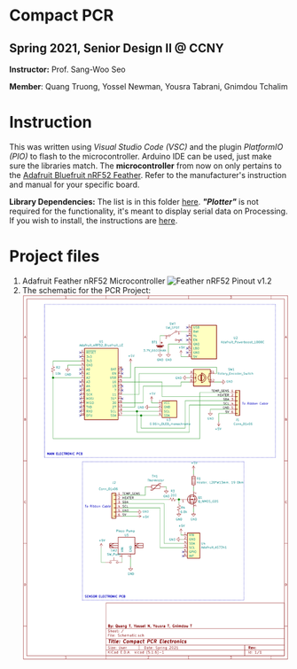 # Compact PCR
## Spring 2021, Senior Design II @ CCNY
**Instructor:** Prof. Sang-Woo Seo

**Member**: Quang Truong, Yossel Newman, Yousra Tabrani, Gnimdou Tchalim

# Instruction
This was written using *Visual Studio Code (VSC)* and the plugin *PlatformIO (PIO)* to flash to the microcontroller. Arduino IDE can be used, just make sure the libraries match. The **microcontroller** from now on only pertains to the [Adafruit Bluefruit nRF52 Feather](https://learn.adafruit.com/bluefruit-nrf52-feather-learning-guide/introduction). Refer to the manufacturer's instruction and manual for your specific board.

**Library Dependencies:** The list is in this folder [here](.pio/libdeps/adafruit_feather_nrf52832).
***"Plotter"*** is not required for the functionality, it's meant to display serial data on Processing. If you wish to install, the instructions are [here](https://github.com/devinaconley/arduino-plotter).


# Project files
 1) Adafruit Feather nRF52 Microcontroller
    ![Feather nRF52 Pinout v1.2](https://cdn-learn.adafruit.com/assets/assets/000/046/248/original/microcontrollers_Feather_NRF52_Pinout_v1.2-1.png?1504885794)
 2) The schematic for the PCR Project:
    ![Compact PCR Schematic](https://github.com/lquang4321/EE598_main/blob/master/schematic/Schematic.png)
